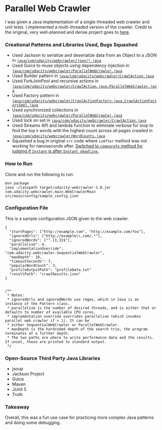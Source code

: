 # Parallel Web Crawler

I was given a Java implementation of a single-threaded web crawler
and unit tests. I implemented a multi-threaded version
of the crawler. Credit to the original, very well-planned and dense project goes to [here](https://github.com/udacity/cd0381-advanced-java-programming-techniques-projectstarter).

### Creational Patterns and Libraries Used, Bugs Squashed
- Used Jackson to serialize and deserialize data from an Object to a JSON in [`java/com/udacity/webcrawler/json/*.java`](https://github.com/persinammon/parallel-web-crawler/tree/main/src/main/java/com/udacity/webcrawler/json)
- Used Guice to reuse objects using dependency injection in [`java/com/udacity/webcrawler/ParallelWebCrawler.java`](https://github.com/persinammon/parallel-web-crawler/blob/main/src/main/java/com/udacity/webcrawler/ParallelWebCrawler.java#L31)
- Used Builder pattern in [`java/com/udacity/webcrawler/CrawlAction.java`](https://github.com/persinammon/parallel-web-crawler/blob/main/src/main/java/com/udacity/webcrawler/CrawlAction.java#L87)
- Used ForkJoinPool and recursive actions in [`java/com/udacity/webcrawler/CrawlAction.java,ParallelWebCrawler.java`](https://github.com/persinammon/parallel-web-crawler/blob/main/src/main/java/com/udacity/webcrawler/ParallelWebCrawler.java#L42)
- Used Factory pattern in [`java/com/udacity/webcrawler/CrawlActionFactory.java,CrawlActionFactoryImpl.java`](https://github.com/persinammon/parallel-web-crawler/blob/main/src/main/java/com/udacity/webcrawler/CrawlActionFactoryImpl.java)
- Used synchronized collections in [`java/com/udacity/webcrawler/ParallelWebCrawler.java`](https://github.com/persinammon/parallel-web-crawler/blob/main/src/main/java/com/udacity/webcrawler/ParallelWebCrawler.java#L54)
- Used lock on set in [`java/com/udacity/webcrawler/CrawlAction.java`](https://github.com/persinammon/parallel-web-crawler/blob/main/src/main/java/com/udacity/webcrawler/CrawlAction.java#L69)
- Used Streams API and lambda function to eliminate verbose for loop to find the top `k` words with the highest count across all pages crawled in
[`java/com/udacity/webcrawler/WordCounts.java`](https://github.com/persinammon/parallel-web-crawler/blob/main/src/main/java/com/udacity/webcrawler/WordCounts.java#L28)
- Squashed a bug in original `src` code where `isAfter` method was not working for nanoseconds after. [Switched to
`compareTo` method for judging if `Instant` is after `Instant deadline`.](https://github.com/persinammon/parallel-web-crawler/blob/main/src/main/java/com/udacity/webcrawler/SequentialWebCrawler.java#L74)

### How to Run

Clone and run the following to run:

```
mvn package
java -classpath target/udacity-webcrawler-1.0.jar com.udacity.webcrawler.main.WebCrawlerMain src/main/config/sample_config.json
```

### Configuration File

This is a sample configuration JSON given to the web crawler.
```
{
  "startPages": ["http://example.com", "http://example.com/foo"],
  "ignoredUrls": ["http://example\\.com/.*"], 
  "ignoredWords": ["^.{1,3}$"], 
  "parallelism": 4, 
  "implementationOverride": "com.udacity.webcrawler.SequentialWebCrawler", 
  "maxDepth": 10, 
  "timeoutSeconds": 7, 
  "popularWordCount": 3, 
  "profileOutputPath": "profileData.txt" 
  "resultPath": "crawlResults.json" 
}


/**
 * Notes:
 * ignoredUrls and ignoredWords use regex, which in Java is an instance of the Pattern class.
 * parallelism is the number of desired threads, and is either that or defaults to number of available CPU cores.
 * implementation override overrides parallelism (which invokes parallel web crawler if > 1). It can be 
 * either SequentialWebCrawler or ParallelWebCrawler.
 * maxDepth is the hardcoded depth of the search trie, the program terminates at a further depth.
 * The two paths are where to write performance data and the results. If unset, these are printed to standard output.
 */
```


### Open-Source Third Party Java Libraries

- jsoup
- Jackson Project
- Guice
- Maven
- JUnit 5
- Truth

### Takeaway

Overall, this was a fun use case for practicing more 
complex Java patterns and doing some debugging.
